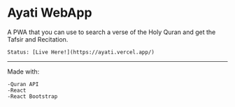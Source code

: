 # Ayati WebApp

A PWA that you can use to search a verse of the Holy Quran and get the Tafsir and Recitation.

```
Status: [Live Here!](https://ayati.vercel.app/)
```
---

Made with:

    -Quran API
    -React
    -React Bootstrap

